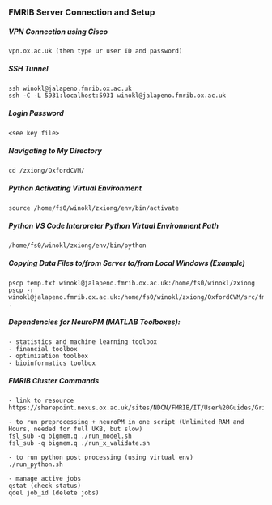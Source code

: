 
### FMRIB Server Connection and Setup
##### VPN Connection using Cisco
```
vpn.ox.ac.uk (then type ur user ID and password)
```

##### SSH Tunnel
```
ssh winokl@jalapeno.fmrib.ox.ac.uk
ssh -C -L 5931:localhost:5931 winokl@jalapeno.fmrib.ox.ac.uk
```

##### Login Password
```
<see key file>
```

##### Navigating to My Directory
```
cd /zxiong/OxfordCVM/
```

##### Python Activating Virtual Environment
```
source /home/fs0/winokl/zxiong/env/bin/activate
```

##### Python VS Code Interpreter Python Virtual Environment Path
```
/home/fs0/winokl/zxiong/env/bin/python
```

##### Copying Data Files to/from Server to/from Local Windows (Example)
```
pscp temp.txt winokl@jalapeno.fmrib.ox.ac.uk:/home/fs0/winokl/zxiong
pscp -r winokl@jalapeno.fmrib.ox.ac.uk:/home/fs0/winokl/zxiong/OxfordCVM/src/fmrib/NeuroPM/io .
```

##### Dependencies for NeuroPM (MATLAB Toolboxes):
```
- statistics and machine learning toolbox
- financial toolbox
- optimization toolbox
- bioinformatics toolbox
```

##### FMRIB Cluster Commands
```
- link to resource
https://sharepoint.nexus.ox.ac.uk/sites/NDCN/FMRIB/IT/User%20Guides/GridEngine.aspx

- to run preprocessing + neuroPM in one script (Unlimited RAM and Hours, needed for full UKB, but slow)
fsl_sub -q bigmem.q ./run_model.sh
fsl_sub -q bigmem.q ./run_x_validate.sh

- to run python post processing (using virtual env)
./run_python.sh

- manage active jobs
qstat (check status)
qdel job_id (delete jobs)
```
